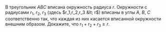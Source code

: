 В треугольник $ABC$ вписана окружность радиуса $r$. Окружности с радиусами $r_1,$ $r_2,$ $r_3$ (здесь $r_1,r_2,r_3 &lt; r$) вписаны в углы $A,$ $B,$ $C$ соответственно так, что каждая из них касается вписанной окружности внешним образом. Докажите, что $r_1+r_2+r_3\geqslant r.$